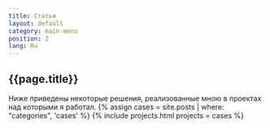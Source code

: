 ```yaml
---
title: Статьи
layout: default
category: main-menu
position: 2
lang: Ru
---
```


## {{page.title}}
Ниже приведены некоторые решения, реализованные мною в проектах над которыми я работал.
{% assign cases = site.posts | where: "categories", 'cases' %}
{% include projects.html projects = cases %}
